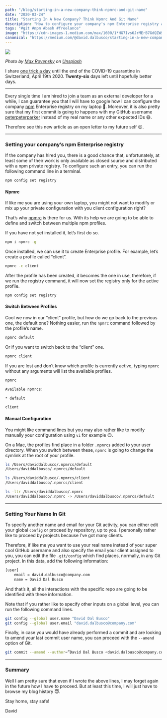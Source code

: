 ```yaml
---
path: "/blog/starting-in-a-new-company-think-npmrc-and-git-name"
date: "2020-03-24"
title: "Starting In A New Company? Think Npmrc And Git Name"
description: "How to configure your company's npm Enterprise registry and provide your name for Git interactions"
tags: "#git #npm #bash #freelance"
image: "https://cdn-images-1.medium.com/max/1600/1*HG7Ivs6JrMErB7GdQZWSog.png"
canonical: "https://medium.com/@david.dalbusco/starting-in-a-new-company-think-npmrc-and-git-name-ebf44f71e498"
---
```


![](https://cdn-images-1.medium.com/max/1600/1*HG7Ivs6JrMErB7GdQZWSog.png)

*Photo by [Max Rovensky](https://unsplash.com/@fivepointseven?utm_source=unsplash&utm_medium=referral&utm_content=creditCopyText) on [Unsplash](https://unsplash.com/s/photos/free?utm_source=unsplash&utm_medium=referral&utm_content=creditCopyText)*

I share [one trick a day](https://daviddalbusco.com/blog/how-to-call-the-service-worker-from-the-web-app-context) until the end of the COVID-19 quarantine in Switzerland, April 19th 2020. **Twenty-six** days left until hopefully better days.

*****

Every single time I am hired to join a team as an external developer for a while, I can guarantee you that I will have to google how I can configure the company [npm](https://www.npmjs.com) Enterprise registry on my laptop 🙈. Moreover, it is also pretty sure that my first commit is going to happens with my GitHub username [peterpeterparker](https://github.com/peterpeterparker) instead of my real name or any other expected IDs 😄.

Therefore see this new article as an open letter to my future self 😉.

*****

### Setting your company’s npm Enterprise registry

If the company has hired you, there is a good chance that, unfortunately, at least some of their work is only available as closed source and distributed with a npm private registry. To configure such an entry, you can run the following command line in a terminal.

```bash
npm config set registry
``` 

#### Npmrc

If like me you are using your own laptop, you might not want to modify or mix up your private configuration with you client configuration right?

That’s why [npmrc](https://docs.npmjs.com/configuring-npm/npmrc.html) is there for us. With its help we are going to be able to define and switch between multiple npm profiles.

If you have not yet installed it, let’s first do so.

```bash
npm i npmrc -g
```

Once installed, we can use it to create Enterprise profile. For example, let’s create a profile called “client”.

```bash
npmrc -c client
```

After the profile has been created, it becomes the one in use, therefore, if we run the registry command, it will now set the registry only for the active profile.

```bash
npm config set registry 
```

#### Switch Between Profiles

Cool we now in our “client” profile, but how do we go back to the previous one, the default one? Nothing easier, run the `npmrc` command followed by the profile’s name.

```bash
npmrc default
```

Or if you want to switch back to the “client” one.

```bash
npmrc client
```

If you are lost and don’t know which profile is currently active, typing `npmrc` without any arguments will list the available profiles.

```bash
npmrc

Available npmrcs:

* default

client
```

#### Manual Configuration

You might like command lines but you may also rather like to modify manually your configuration using `vi` for example 😉.

On a Mac, the profiles find place in a folder `.npmrcs` added to your user directory. When you switch between these, `npmrc` is going to change the symlink at the root of your profile.

```bash
ls /Users/daviddalbusco/.npmrcs/default
/Users/daviddalbusco/.npmrcs/default

ls /Users/daviddalbusco/.npmrcs/client
/Users/daviddalbusco/.npmrcs/client

ls -ltr /Users/daviddalbusco/.npmrc
/Users/daviddalbusco/.npmrc -> /Users/daviddalbusco/.npmrcs/default
```

*****

### Setting Your Name In Git

To specify another name and email for your Git activity, you can either edit your global `config` or proceed by repository, up to you. I personally rather like to proceed by projects because I’ve got many clients.

Therefore, if like me you want to use your real name instead of your super cool GitHub username and also specify the email your client assigned to you, you can edit the file `.git/config` which find places, normally, in any Git project. In this data, add the following information:

```bash
[user]
    email = david.dalbusco@company.com
    name = David Dal Busco
```

And that’s it, all the interactions with the specific repo are going to be identified with these information.

Note that if you rather like to specify other inputs on a global level, you can run the following command lines.

```bash
git config --global user.name "David Dal Busco"
git config --global user.email "david.dalbusco@company.com"
```

Finally, in case you would have already performed a commit and are looking to amend your last commit user name, you can proceed with the `--amend` option of Git.

```bash
git commit --amend --author=”David Dal Busco <david.dalbusco@company.com>”
```

*****

### Summary

Well I am pretty sure that even if I wrote the above lines, I may forget again in the future how I have to proceed. But at least this time, I will just have to browse my blog history 😇.

Stay home, stay safe!

David

